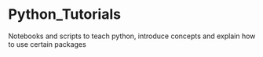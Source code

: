# Python_Tutorials
Notebooks and scripts to teach python, introduce concepts and explain how to use certain packages
